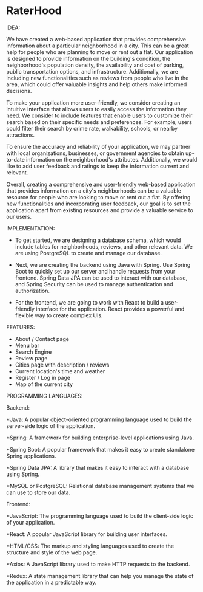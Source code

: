 # RaterHood

IDEA:

We have created a web-based application that provides comprehensive information about a particular neighborhood in a city. This can be a great help for people who are planning to move or rent out a flat. Our application is designed to provide information on the building's condition, the neighborhood's population density, the availability and cost of parking, public transportation options, and infrastructure. Additionally, we are including new functionalities such as reviews from people who live in the area, which could offer valuable insights and help others make informed decisions.

To make your application more user-friendly, we consider creating an intuitive interface that allows users to easily access the information they need. We consider to include features that enable users to customize their search based on their specific needs and preferences. For example, users could filter their search by crime rate, walkability, schools, or nearby attractions.

To ensure the accuracy and reliability of your application, we may partner with local organizations, businesses, or government agencies to obtain up-to-date information on the neighborhood's attributes. Additionally, we would like to add user feedback and ratings to keep the information current and relevant.

Overall, creating a comprehensive and user-friendly web-based application that provides information on a city's neighborhoods can be a valuable resource for people who are looking to move or rent out a flat. By offering new functionalities and incorporating user feedback, our goal is to set the application apart from existing resources and provide a valuable service to our users.


IMPLEMENTATION:
* To get started, we are designing a database schema, which would include tables for neighborhoods, reviews, and other relevant data. We are using PostgreSQL to create and manage our database.

* Next, we are creating the backend using Java with Spring. Use Spring Boot to quickly set up our server and handle requests from your frontend. Spring Data JPA can be used to interact with our database, and Spring Security can be used to manage authentication and authorization.

* For the frontend, we are going to work with React to build a user-friendly interface for the application. React provides a powerful and flexible way to create complex UIs.

FEATURES:

* About / Contact page
* Menu bar
* Search Engine
* Review page
* Cities page with description / reviews
* Current location's time and weather
* Register / Log in page
* Map of the current city

PROGRAMMING LANGUAGES:

Backend:

*Java: A popular object-oriented programming language used to build the server-side logic of the application.

*Spring: A framework for building enterprise-level applications using Java.

*Spring Boot: A popular framework that makes it easy to create standalone Spring applications.

*Spring Data JPA: A library that makes it easy to interact with a database using Spring.

*MySQL or PostgreSQL: Relational database management systems that we can use to store our data.

Frontend:

*JavaScript: The programming language used to build the client-side logic of your application.

*React: A popular JavaScript library for building user interfaces.

*HTML/CSS: The markup and styling languages used to create the structure and style of the web page.

*Axios: A JavaScript library used to make HTTP requests to the backend.

*Redux: A state management library that can help you manage the state of the application in a predictable way.
